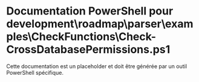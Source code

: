 # Documentation PowerShell pour development\roadmap\parser\examples\CheckFunctions\Check-CrossDatabasePermissions.ps1

Cette documentation est un placeholder et doit être générée par un outil PowerShell spécifique.
